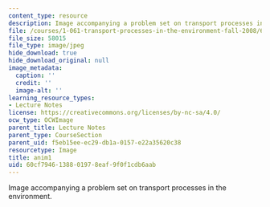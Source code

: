 ```yaml
---
content_type: resource
description: Image accompanying a problem set on transport processes in the environment.
file: /courses/1-061-transport-processes-in-the-environment-fall-2008/60cf7946138801978eaf9f0f1cdb6aab_anim1.jpg
file_size: 58015
file_type: image/jpeg
hide_download: true
hide_download_original: null
image_metadata:
  caption: ''
  credit: ''
  image-alt: ''
learning_resource_types:
- Lecture Notes
license: https://creativecommons.org/licenses/by-nc-sa/4.0/
ocw_type: OCWImage
parent_title: Lecture Notes
parent_type: CourseSection
parent_uid: f5eb15ee-ec29-db1a-0157-e22a35620c38
resourcetype: Image
title: anim1
uid: 60cf7946-1388-0197-8eaf-9f0f1cdb6aab
---
```

Image accompanying a problem set on transport processes in the environment.